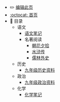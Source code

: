 - :pencil2: [编辑此页](/md/edit.md)
- [:octocat: 首页](/README)
- :memo: 目录
  - 语文
    - [语文笔记](/md/Chinese/语文笔记.md)
    - 名著阅读
      - [朝花夕拾](/md/Chinese/ZhaoHuaXiShi.md)
      - [水浒传](/md/Chinese/水浒传.md)
      - [儒林外史](/md/Chinese/儒林外史.md)
  - 历史
    - [九年级历史资料](/md/history/九年级历史资料.md)
  - 政治
    - [九年级政治资料](/md/politics/九年级政治资料.md)
  - 化学
    - [化学笔记](/md/chemistry/化学笔记.md)

